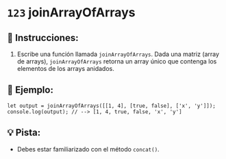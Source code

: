 # `123` joinArrayOfArrays

## 📝 Instrucciones:

1. Escribe una función llamada `joinArrayOfArrays`. Dada una matriz (array de arrays), `joinArrayOfArrays` retorna un array único que contenga los elementos de los arrays anidados.

## 📎 Ejemplo:

```Js
let output = joinArrayOfArrays([[1, 4], [true, false], ['x', 'y']]);
console.log(output); // --> [1, 4, true, false, 'x', 'y']
```

## 💡 Pista:

+ Debes estar familiarizado con el método `concat()`. 
